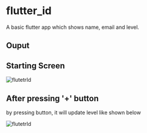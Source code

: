 # flutter_id
A basic flutter app which shows name, email and level.

## Ouput
## Starting Screen
![flutetrId](https://user-images.githubusercontent.com/57283918/127481475-266239f0-34f9-4026-a59e-12d5a01edf54.jpeg)

## After pressing '+' button
by pressing button, it will update level like shown below 

![flutetrId](https://user-images.githubusercontent.com/57283918/127481366-0068348e-2e33-4694-9e53-b468f79eda61.jpeg)
